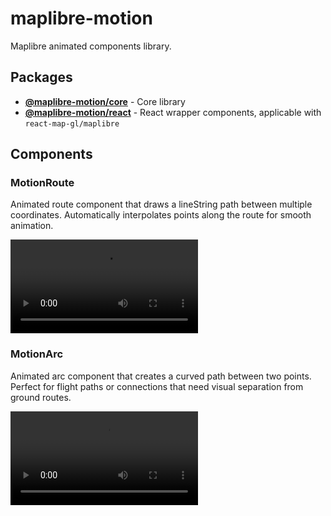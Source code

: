 # maplibre-motion

Maplibre animated components library.

## Packages

- [**@maplibre-motion/core**](./packages/core/README.md) - Core library
- [**@maplibre-motion/react**](./packages/react/README.md) - React wrapper components, applicable with `react-map-gl/maplibre`

## Components

### MotionRoute
Animated route component that draws a lineString path between multiple coordinates. Automatically interpolates points along the route for smooth animation.

![MotionRoute Demo](./assets/motionRoute.mp4)



### MotionArc
Animated arc component that creates a curved path between two points. Perfect for flight paths or connections that need visual separation from ground routes.

![MotionArc Demo](./assets/arcroute.mp4)

